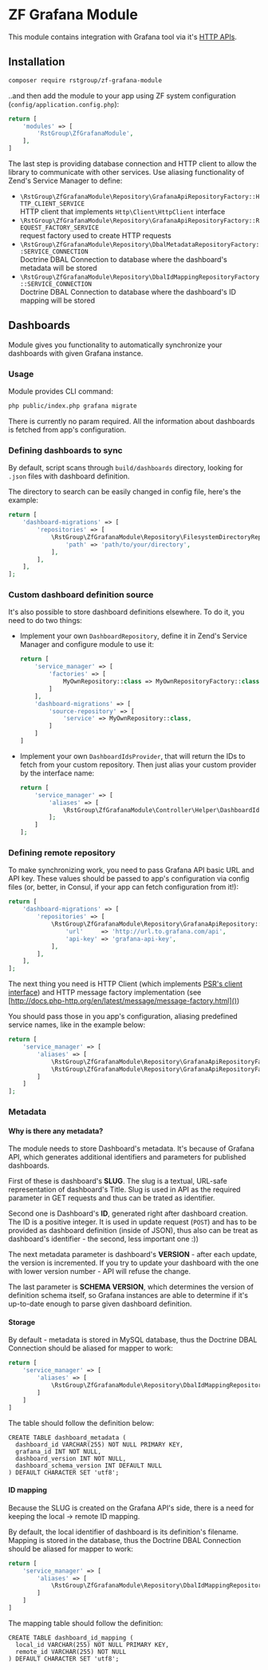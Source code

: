 # ZF Grafana Module

This module contains integration with Grafana tool via it's [HTTP APIs](http://docs.grafana.org/http_api/).

## Installation

```bash
composer require rstgroup/zf-grafana-module
```

..and then add the module to your app using ZF system configuration (`config/application.config.php`):
```php
return [
    'modules' => [
        'RstGroup\ZfGrafanaModule',
    ],
]
```

The last step is providing database connection and HTTP client to allow the library to communicate with other services.
Use aliasing functionality of Zend's Service Manager to define:
* `\RstGroup\ZfGrafanaModule\Repository\GrafanaApiRepositoryFactory::HTTP_CLIENT_SERVICE` <br />
    HTTP client that implements `Http\Client\HttpClient` interface 
* `\RstGroup\ZfGrafanaModule\Repository\GrafanaApiRepositoryFactory::REQUEST_FACTORY_SERVICE` <br />
    request factory used to create HTTP requests
* `\RstGroup\ZfGrafanaModule\Repository\DbalMetadataRepositoryFactory::SERVICE_CONNECTION` <br />
    Doctrine DBAL Connection to database where the dashboard's metadata will be stored
* `\RstGroup\ZfGrafanaModule\Repository\DbalIdMappingRepositoryFactory::SERVICE_CONNECTION` <br />
    Doctrine DBAL Connection to database where the dashboard's ID mapping will be stored

## Dashboards

Module gives you functionality to automatically synchronize your dashboards with given Grafana instance.
  
### Usage

Module provides CLI command:

```bash
php public/index.php grafana migrate
```
  
There is currently no param required. All the information about dashboards is fetched from app's configuration.
  
### Defining dashboards to sync

By default, script scans through `build/dashboards` directory, looking for `.json` files with dashboard definition.

The directory to search can be easily changed in config file, here's the example:

```php
return [
    'dashboard-migrations' => [
        'repositories' => [
            \RstGroup\ZfGrafanaModule\Repository\FilesystemDirectoryRepository::class => [
                'path' => 'path/to/your/directory',
            ],
        ],
    ],
];
```

### Custom dashboard definition source

It's also possible to store dashboard definitions elsewhere. To do it, you need to do two things:
 
* Implement your own `DashboardRepository`, define it in Zend's Service Manager and configure module to use it:
 
    ```php
    return [
        'service_manager' => [
            'factories' => [
                MyOwnRepository::class => MyOwnRepositoryFactory::class,
            ]
        ],
        'dashboard-migrations' => [
            'source-repository' => [
                'service' => MyOwnRepository::class,
            ]
        ]
    ]
    ```
     
* Implement your own `DashboardIdsProvider`, that will return the IDs to fetch from your custom repository.
Then just alias your custom provider by the interface name:

    ```php
    return [
        'service_manager' => [
            'aliases' => [
                \RstGroup\ZfGrafanaModule\Controller\Helper\DashboardIdsProvider::class => \Your\Custom\Provider::class,
            ];
        ]
    ];
    ```


### Defining remote repository
To make synchronizing work, you need to pass Grafana API basic URL and API key. These values should be passed to app's
configuration via config files (or, better, in Consul, if your app can fetch configuration from it!):

```php
return [
    'dashboard-migrations' => [
        'repositories' => [
            \RstGroup\ZfGrafanaModule\Repository\GrafanaApiRepository::class => [
                'url'     => 'http://url.to.grafana.com/api',
                'api-key' => 'grafana-api-key',
            ],
        ],
    ],
];
```

The next thing you need is HTTP Client (which implements [PSR's client interface](http://docs.php-http.org/en/latest/clients.html)) 
and HTTP message factory implementation (see [http://docs.php-http.org/en/latest/message/message-factory.html]())

You should pass those in you app's configuration, aliasing predefined service names, like in the example below:

```php
return [
    'service_manager' => [
        'aliases' => [
            \RstGroup\ZfGrafanaModule\Repository\GrafanaApiRepositoryFactory::HTTP_CLIENT_SERVICE       => \Http\Adapter\Guzzle6\Client::class,
            \RstGroup\ZfGrafanaModule\Repository\GrafanaApiRepositoryFactory::REQUEST_FACTORY_SERVICE => \Http\Message\MessageFactory\GuzzleMessageFactory::class,
        ]
    ]
];
```

### Metadata

#### Why is there any metadata?

The module needs to store Dashboard's metadata. It's because of Grafana API, which generates additional identifiers
and parameters for published dashboards.

First of these is dashboard's <strong>SLUG</strong>. The slug is a textual, URL-safe representation of dashboard's Title. Slug is used in
API as the required parameter in GET requests and thus can be trated as identifier.

Second one is  Dashboard's <strong>ID</strong>, generated right after dashboard creation. The ID is a positive integer. It is used in update
request (`POST`) and has to be provided as dashboard definition (inside of JSON), thus also can be treat as dashboard's 
identifier - the second, less important one :))

The next metadata parameter is dashboard's <strong>VERSION</strong> - after each update, the version is incremented. If you try to update
your dashboard with the one with lower version number - API will refuse the change.
 
The last parameter is <strong>SCHEMA VERSION</strong>, which determines the version of definition schema itself, so
Grafana instances are able to determine if it's up-to-date enough to parse given dashboard definition.

#### Storage
 
By default - metadata is stored in MySQL database, thus the Doctrine DBAL Connection should be aliased for mapper to work:

```php
return [
    'service_manager' => [
        'aliases' => [
            \RstGroup\ZfGrafanaModule\Repository\DbalIdMappingRepositoryFactory::SERVICE_CONNECTION => 'Your\Doctrine\Dbal\Connection'
        ]
    ]
]
```

The table should follow the definition below:

```mysql
CREATE TABLE dashboard_metadata (
  dashboard_id VARCHAR(255) NOT NULL PRIMARY KEY,
  grafana_id INT NOT NULL,
  dashboard_version INT NOT NULL,
  dashboard_schema_version INT DEFAULT NULL
) DEFAULT CHARACTER SET 'utf8';
```

#### ID mapping

Because the SLUG is created on the Grafana API's side, there is a need for keeping
the local -> remote ID mapping.

By default, the local identifier of dashboard is its definition's filename. Mapping is stored
in the database, thus the Doctrine DBAL Connection should be aliased for mapper to work:

```php
return [
    'service_manager' => [
        'aliases' => [
            \RstGroup\ZfGrafanaModule\Repository\DbalIdMappingRepositoryFactory::SERVICE_CONNECTION => 'Your\Doctrine\Dbal\Connection'
        ]
    ]
]
```

The mapping table should follow the definition:

```mysql
CREATE TABLE dashboard_id_mapping (
  local_id VARCHAR(255) NOT NULL PRIMARY KEY,
  remote_id VARCHAR(255) NOT NULL
) DEFAULT CHARACTER SET 'utf8';
```
